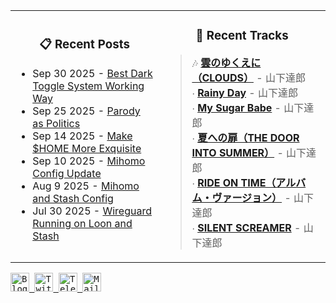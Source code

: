 <div align="center">
  <table>
    <tr>
      <td>
        <div align="center">
          <h3>📋 Recent Posts</h3>
        </div>
        <div align="left">
        
<!-- feed start -->
- Sep 30 2025 - [Best Dark Toggle System Working Way](https://gholts.top/posts/best-dark-toggle-system/)
- Sep 25 2025 - [Parody as Politics](https://gholts.top/posts/parody-as-politics/)
- Sep 14 2025 - [Make $HOME More Exquisite](https://gholts.top/posts/home-dir-organization/)
- Sep 10 2025 - [Mihomo Config Update](https://gholts.top/posts/yaml-update/)
- Aug 9 2025 - [Mihomo and Stash Config](https://gholts.top/posts/yaml/)
- Jul 30 2025 - [Wireguard Running on Loon and Stash](https://gholts.top/posts/wireguard/)
<!-- feed end -->
        
</div>
      </td>
      <td>
        <div align="center">
          <h3>🎵 Recent Tracks</h3>
        </div>
        <div align="left">
        
<!--START_LASTFM_RECENT:{"rows": 6}-->
> 🎶 **[雲のゆくえに（CLOUDS）](https://www.last.fm/music/%E5%B1%B1%E4%B8%8B%E9%81%94%E9%83%8E/_/%E9%9B%B2%E3%81%AE%E3%82%86%E3%81%8F%E3%81%88%E3%81%AB%EF%BC%88CLOUDS%EF%BC%89)** - 山下達郎<br/>
> ∙ **[Rainy Day](https://www.last.fm/music/%E5%B1%B1%E4%B8%8B%E9%81%94%E9%83%8E/_/Rainy+Day)** - 山下達郎<br/>
> ∙ **[My Sugar Babe](https://www.last.fm/music/%E5%B1%B1%E4%B8%8B%E9%81%94%E9%83%8E/_/My+Sugar+Babe)** - 山下達郎<br/>
> ∙ **[夏への扉（THE DOOR INTO SUMMER）](https://www.last.fm/music/%E5%B1%B1%E4%B8%8B%E9%81%94%E9%83%8E/_/%E5%A4%8F%E3%81%B8%E3%81%AE%E6%89%89%EF%BC%88THE+DOOR+INTO+SUMMER%EF%BC%89)** - 山下達郎<br/>
> ∙ **[RIDE ON TIME（アルバム・ヴァージョン）](https://www.last.fm/music/%E5%B1%B1%E4%B8%8B%E9%81%94%E9%83%8E/_/RIDE+ON+TIME%EF%BC%88%E3%82%A2%E3%83%AB%E3%83%90%E3%83%A0%E3%83%BB%E3%83%B4%E3%82%A1%E3%83%BC%E3%82%B8%E3%83%A7%E3%83%B3%EF%BC%89)** - 山下達郎<br/>
> ∙ **[SILENT SCREAMER](https://www.last.fm/music/%E5%B1%B1%E4%B8%8B%E9%81%94%E9%83%8E/_/SILENT+SCREAMER)** - 山下達郎<br/>
<!--END_LASTFM_RECENT-->
        
</div>
      </td>
    </tr>
  </table>
</div>

<div align="left">
  <kbd>
    <a href="https://gholts.top/">
      <img
        src="https://img.shields.io/badge/Blog-black?logo=astro&logoColor=white&style=flat"
        alt="Blog"
        height="30"
      />
    </a>
  </kbd>
  <kbd>
    <a href="https://x.com/GhostMxv/">
      <img
        src="https://img.shields.io/badge/Twitter-black?logo=x&logoColor=white&style=flat"
        alt="Twitter"
        height="30"
      />
    </a>
  </kbd>
  <kbd>
    <a href="https://t.me/Gholts0c/">
      <img
        src="https://img.shields.io/badge/Telegram-blue?logo=telegram&logoColor=white&style=flat"
        alt="Telegram"
        height="30"
      />
    </a>
  </kbd>
  <kbd>
    <a href="mailto:gholts0@icloud.com">
      <img
        src="https://img.shields.io/badge/Mail-red?logo=gmail&logoColor=white&style=flat"
        alt="Mail"
        height="30"
      />
    </a>
  </kbd>
</div>
